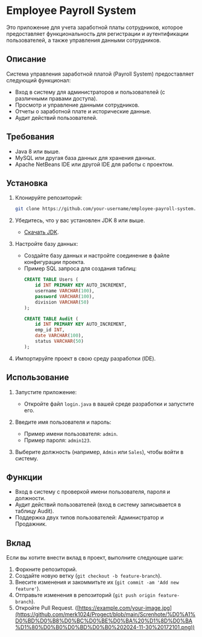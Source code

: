 # Employee Payroll System

Это приложение для учета заработной платы сотрудников, которое предоставляет функциональность для регистрации и аутентификации пользователей, а также управления данными сотрудников.

## Описание

Система управления заработной платой (Payroll System) предоставляет следующий функционал:
- Вход в систему для администраторов и пользователей (с различными правами доступа).
- Просмотр и управление данными сотрудников.
- Отчеты о заработной плате и исторические данные.
- Аудит действий пользователей.

## Требования

- Java 8 или выше.
- MySQL или другая база данных для хранения данных.
- Apache NetBeans IDE или другой IDE для работы с проектом.

## Установка

1. Клонируйте репозиторий:
    ```bash
    git clone https://github.com/your-username/employee-payroll-system.git
    ```

2. Убедитесь, что у вас установлен JDK 8 или выше.
   - [Скачать JDK](https://www.oracle.com/java/technologies/javase-jdk11-downloads.html).

3. Настройте базу данных:
   - Создайте базу данных и настройте соединение в файле конфигурации проекта.
   - Пример SQL запроса для создания таблиц:
     ```sql
     CREATE TABLE Users (
         id INT PRIMARY KEY AUTO_INCREMENT,
         username VARCHAR(100),
         password VARCHAR(100),
         division VARCHAR(50)
     );

     CREATE TABLE Audit (
         id INT PRIMARY KEY AUTO_INCREMENT,
         emp_id INT,
         date VARCHAR(100),
         status VARCHAR(50)
     );
     ```

4. Импортируйте проект в свою среду разработки (IDE).

## Использование

1. Запустите приложение:
   - Откройте файл `login.java` в вашей среде разработки и запустите его.

2. Введите имя пользователя и пароль:
   - Пример имени пользователя: `admin`.
   - Пример пароля: `admin123`.

3. Выберите должность (например, `Admin` или `Sales`), чтобы войти в систему.

## Функции

- Вход в систему с проверкой имени пользователя, пароля и должности.
- Аудит действий пользователей (вход в систему записывается в таблицу Audit).
- Поддержка двух типов пользователей: Администратор и Продажник.

## Вклад

Если вы хотите внести вклад в проект, выполните следующие шаги:

1. Форкните репозиторий.
2. Создайте новую ветку (`git checkout -b feature-branch`).
3. Внесите изменения и закоммитьте их (`git commit -am 'Add new feature'`).
4. Отправьте изменения в репозиторий (`git push origin feature-branch`).
5. Откройте Pull Request.
([https://example.com/your-image.jpg](https://github.com/merk1024/Progect/blob/main/Screnhote/%D0%A1%D0%BD%D0%B8%D0%BC%D0%BE%D0%BA%20%D1%8D%D0%BA%D1%80%D0%B0%D0%BD%D0%B0%202024-11-30%20172101.png))
